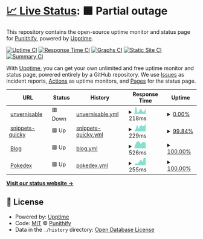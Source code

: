 # [📈 Live Status](https://unvernisable.tech): <!--live status--> **🟧 Partial outage**

This repository contains the open-source uptime monitor and status page for [Punithify](https://unvernisable.tech), powered by [Upptime](https://github.com/upptime/upptime).

[![Uptime CI](https://github.com/Punithify/Monitor/workflows/Uptime%20CI/badge.svg)](https://github.com/upptime/upptime/actions?query=workflow%3A%22Uptime+CI%22)
[![Response Time CI](https://github.com/Punithify/Monitor/workflows/Response%20Time%20CI/badge.svg)](https://github.com/upptime/upptime/actions?query=workflow%3A%22Response+Time+CI%22)
[![Graphs CI](https://github.com/Punithify/Monitor/workflows/Graphs%20CI/badge.svg)](https://github.com/upptime/upptime/actions?query=workflow%3A%22Graphs+CI%22)
[![Static Site CI](https://github.com/Punithify/Monitor/workflows/Static%20Site%20CI/badge.svg)](https://github.com/upptime/upptime/actions?query=workflow%3A%22Static+Site+CI%22)
[![Summary CI](https://github.com/Punithify/Monitor/workflows/Summary%20CI/badge.svg)](https://github.com/upptime/upptime/actions?query=workflow%3A%22Summary+CI%22)

With [Upptime](https://upptime.js.org), you can get your own unlimited and free uptime monitor and status page, powered entirely by a GitHub repository. We use [Issues](https://github.com/Punithify/Monitor/issues) as incident reports, [Actions](https://github.com/Punithify/Monitor/actions) as uptime monitors, and [Pages](https://unvernisable.tech) for the status page.

<!--start: status pages-->
<!-- This summary is generated by Upptime (https://github.com/upptime/upptime) -->
<!-- Do not edit this manually, your changes will be overwritten -->
<!-- prettier-ignore -->
| URL | Status | History | Response Time | Uptime |
| --- | ------ | ------- | ------------- | ------ |
| <img alt="" src="https://favicons.githubusercontent.com/www.unvernisable.tech" height="13"> [unvernisable](https://www.unvernisable.tech) | 🟥 Down | [unvernisable.yml](https://github.com/Punithify/Monitor/commits/HEAD/history/unvernisable.yml) | <details><summary><img alt="Response time graph" src="./graphs/unvernisable/response-time-week.png" height="20"> 218ms</summary><br><a href="https://unvernisable.tech/history/unvernisable"><img alt="Response time 263" src="https://img.shields.io/endpoint?url=https%3A%2F%2Fraw.githubusercontent.com%2FPunithify%2FMonitor%2FHEAD%2Fapi%2Funvernisable%2Fresponse-time.json"></a><br><a href="https://unvernisable.tech/history/unvernisable"><img alt="24-hour response time 317" src="https://img.shields.io/endpoint?url=https%3A%2F%2Fraw.githubusercontent.com%2FPunithify%2FMonitor%2FHEAD%2Fapi%2Funvernisable%2Fresponse-time-day.json"></a><br><a href="https://unvernisable.tech/history/unvernisable"><img alt="7-day response time 218" src="https://img.shields.io/endpoint?url=https%3A%2F%2Fraw.githubusercontent.com%2FPunithify%2FMonitor%2FHEAD%2Fapi%2Funvernisable%2Fresponse-time-week.json"></a><br><a href="https://unvernisable.tech/history/unvernisable"><img alt="30-day response time 259" src="https://img.shields.io/endpoint?url=https%3A%2F%2Fraw.githubusercontent.com%2FPunithify%2FMonitor%2FHEAD%2Fapi%2Funvernisable%2Fresponse-time-month.json"></a><br><a href="https://unvernisable.tech/history/unvernisable"><img alt="1-year response time 263" src="https://img.shields.io/endpoint?url=https%3A%2F%2Fraw.githubusercontent.com%2FPunithify%2FMonitor%2FHEAD%2Fapi%2Funvernisable%2Fresponse-time-year.json"></a></details> | <details><summary><a href="https://unvernisable.tech/history/unvernisable">0.00%</a></summary><a href="https://unvernisable.tech/history/unvernisable"><img alt="All-time uptime 0.15%" src="https://img.shields.io/endpoint?url=https%3A%2F%2Fraw.githubusercontent.com%2FPunithify%2FMonitor%2FHEAD%2Fapi%2Funvernisable%2Fuptime.json"></a><br><a href="https://unvernisable.tech/history/unvernisable"><img alt="24-hour uptime 0.00%" src="https://img.shields.io/endpoint?url=https%3A%2F%2Fraw.githubusercontent.com%2FPunithify%2FMonitor%2FHEAD%2Fapi%2Funvernisable%2Fuptime-day.json"></a><br><a href="https://unvernisable.tech/history/unvernisable"><img alt="7-day uptime 0.00%" src="https://img.shields.io/endpoint?url=https%3A%2F%2Fraw.githubusercontent.com%2FPunithify%2FMonitor%2FHEAD%2Fapi%2Funvernisable%2Fuptime-week.json"></a><br><a href="https://unvernisable.tech/history/unvernisable"><img alt="30-day uptime 1.38%" src="https://img.shields.io/endpoint?url=https%3A%2F%2Fraw.githubusercontent.com%2FPunithify%2FMonitor%2FHEAD%2Fapi%2Funvernisable%2Fuptime-month.json"></a><br><a href="https://unvernisable.tech/history/unvernisable"><img alt="1-year uptime 0.15%" src="https://img.shields.io/endpoint?url=https%3A%2F%2Fraw.githubusercontent.com%2FPunithify%2FMonitor%2FHEAD%2Fapi%2Funvernisable%2Fuptime-year.json"></a></details>
| <img alt="" src="https://favicons.githubusercontent.com/snippets-quicky.vercel.app" height="13"> [snippets-quicky](https://snippets-quicky.vercel.app) | 🟩 Up | [snippets-quicky.yml](https://github.com/Punithify/Monitor/commits/HEAD/history/snippets-quicky.yml) | <details><summary><img alt="Response time graph" src="./graphs/snippets-quicky/response-time-week.png" height="20"> 229ms</summary><br><a href="https://unvernisable.tech/history/snippets-quicky"><img alt="Response time 201" src="https://img.shields.io/endpoint?url=https%3A%2F%2Fraw.githubusercontent.com%2FPunithify%2FMonitor%2FHEAD%2Fapi%2Fsnippets-quicky%2Fresponse-time.json"></a><br><a href="https://unvernisable.tech/history/snippets-quicky"><img alt="24-hour response time 349" src="https://img.shields.io/endpoint?url=https%3A%2F%2Fraw.githubusercontent.com%2FPunithify%2FMonitor%2FHEAD%2Fapi%2Fsnippets-quicky%2Fresponse-time-day.json"></a><br><a href="https://unvernisable.tech/history/snippets-quicky"><img alt="7-day response time 229" src="https://img.shields.io/endpoint?url=https%3A%2F%2Fraw.githubusercontent.com%2FPunithify%2FMonitor%2FHEAD%2Fapi%2Fsnippets-quicky%2Fresponse-time-week.json"></a><br><a href="https://unvernisable.tech/history/snippets-quicky"><img alt="30-day response time 194" src="https://img.shields.io/endpoint?url=https%3A%2F%2Fraw.githubusercontent.com%2FPunithify%2FMonitor%2FHEAD%2Fapi%2Fsnippets-quicky%2Fresponse-time-month.json"></a><br><a href="https://unvernisable.tech/history/snippets-quicky"><img alt="1-year response time 201" src="https://img.shields.io/endpoint?url=https%3A%2F%2Fraw.githubusercontent.com%2FPunithify%2FMonitor%2FHEAD%2Fapi%2Fsnippets-quicky%2Fresponse-time-year.json"></a></details> | <details><summary><a href="https://unvernisable.tech/history/snippets-quicky">99.84%</a></summary><a href="https://unvernisable.tech/history/snippets-quicky"><img alt="All-time uptime 99.89%" src="https://img.shields.io/endpoint?url=https%3A%2F%2Fraw.githubusercontent.com%2FPunithify%2FMonitor%2FHEAD%2Fapi%2Fsnippets-quicky%2Fuptime.json"></a><br><a href="https://unvernisable.tech/history/snippets-quicky"><img alt="24-hour uptime 100.00%" src="https://img.shields.io/endpoint?url=https%3A%2F%2Fraw.githubusercontent.com%2FPunithify%2FMonitor%2FHEAD%2Fapi%2Fsnippets-quicky%2Fuptime-day.json"></a><br><a href="https://unvernisable.tech/history/snippets-quicky"><img alt="7-day uptime 99.84%" src="https://img.shields.io/endpoint?url=https%3A%2F%2Fraw.githubusercontent.com%2FPunithify%2FMonitor%2FHEAD%2Fapi%2Fsnippets-quicky%2Fuptime-week.json"></a><br><a href="https://unvernisable.tech/history/snippets-quicky"><img alt="30-day uptime 99.86%" src="https://img.shields.io/endpoint?url=https%3A%2F%2Fraw.githubusercontent.com%2FPunithify%2FMonitor%2FHEAD%2Fapi%2Fsnippets-quicky%2Fuptime-month.json"></a><br><a href="https://unvernisable.tech/history/snippets-quicky"><img alt="1-year uptime 99.89%" src="https://img.shields.io/endpoint?url=https%3A%2F%2Fraw.githubusercontent.com%2FPunithify%2FMonitor%2FHEAD%2Fapi%2Fsnippets-quicky%2Fuptime-year.json"></a></details>
| <img alt="" src="https://favicons.githubusercontent.com/unvernisable.hashnode.dev" height="13"> [Blog](https://unvernisable.hashnode.dev) | 🟩 Up | [blog.yml](https://github.com/Punithify/Monitor/commits/HEAD/history/blog.yml) | <details><summary><img alt="Response time graph" src="./graphs/blog/response-time-week.png" height="20"> 526ms</summary><br><a href="https://unvernisable.tech/history/blog"><img alt="Response time 570" src="https://img.shields.io/endpoint?url=https%3A%2F%2Fraw.githubusercontent.com%2FPunithify%2FMonitor%2FHEAD%2Fapi%2Fblog%2Fresponse-time.json"></a><br><a href="https://unvernisable.tech/history/blog"><img alt="24-hour response time 492" src="https://img.shields.io/endpoint?url=https%3A%2F%2Fraw.githubusercontent.com%2FPunithify%2FMonitor%2FHEAD%2Fapi%2Fblog%2Fresponse-time-day.json"></a><br><a href="https://unvernisable.tech/history/blog"><img alt="7-day response time 526" src="https://img.shields.io/endpoint?url=https%3A%2F%2Fraw.githubusercontent.com%2FPunithify%2FMonitor%2FHEAD%2Fapi%2Fblog%2Fresponse-time-week.json"></a><br><a href="https://unvernisable.tech/history/blog"><img alt="30-day response time 566" src="https://img.shields.io/endpoint?url=https%3A%2F%2Fraw.githubusercontent.com%2FPunithify%2FMonitor%2FHEAD%2Fapi%2Fblog%2Fresponse-time-month.json"></a><br><a href="https://unvernisable.tech/history/blog"><img alt="1-year response time 570" src="https://img.shields.io/endpoint?url=https%3A%2F%2Fraw.githubusercontent.com%2FPunithify%2FMonitor%2FHEAD%2Fapi%2Fblog%2Fresponse-time-year.json"></a></details> | <details><summary><a href="https://unvernisable.tech/history/blog">100.00%</a></summary><a href="https://unvernisable.tech/history/blog"><img alt="All-time uptime 100.00%" src="https://img.shields.io/endpoint?url=https%3A%2F%2Fraw.githubusercontent.com%2FPunithify%2FMonitor%2FHEAD%2Fapi%2Fblog%2Fuptime.json"></a><br><a href="https://unvernisable.tech/history/blog"><img alt="24-hour uptime 100.00%" src="https://img.shields.io/endpoint?url=https%3A%2F%2Fraw.githubusercontent.com%2FPunithify%2FMonitor%2FHEAD%2Fapi%2Fblog%2Fuptime-day.json"></a><br><a href="https://unvernisable.tech/history/blog"><img alt="7-day uptime 100.00%" src="https://img.shields.io/endpoint?url=https%3A%2F%2Fraw.githubusercontent.com%2FPunithify%2FMonitor%2FHEAD%2Fapi%2Fblog%2Fuptime-week.json"></a><br><a href="https://unvernisable.tech/history/blog"><img alt="30-day uptime 100.00%" src="https://img.shields.io/endpoint?url=https%3A%2F%2Fraw.githubusercontent.com%2FPunithify%2FMonitor%2FHEAD%2Fapi%2Fblog%2Fuptime-month.json"></a><br><a href="https://unvernisable.tech/history/blog"><img alt="1-year uptime 100.00%" src="https://img.shields.io/endpoint?url=https%3A%2F%2Fraw.githubusercontent.com%2FPunithify%2FMonitor%2FHEAD%2Fapi%2Fblog%2Fuptime-year.json"></a></details>
| <img alt="" src="https://favicons.githubusercontent.com/pokedex-rho-steel.vercel.app" height="13"> [Pokedex](https://pokedex-rho-steel.vercel.app) | 🟩 Up | [pokedex.yml](https://github.com/Punithify/Monitor/commits/HEAD/history/pokedex.yml) | <details><summary><img alt="Response time graph" src="./graphs/pokedex/response-time-week.png" height="20"> 255ms</summary><br><a href="https://unvernisable.tech/history/pokedex"><img alt="Response time 209" src="https://img.shields.io/endpoint?url=https%3A%2F%2Fraw.githubusercontent.com%2FPunithify%2FMonitor%2FHEAD%2Fapi%2Fpokedex%2Fresponse-time.json"></a><br><a href="https://unvernisable.tech/history/pokedex"><img alt="24-hour response time 423" src="https://img.shields.io/endpoint?url=https%3A%2F%2Fraw.githubusercontent.com%2FPunithify%2FMonitor%2FHEAD%2Fapi%2Fpokedex%2Fresponse-time-day.json"></a><br><a href="https://unvernisable.tech/history/pokedex"><img alt="7-day response time 255" src="https://img.shields.io/endpoint?url=https%3A%2F%2Fraw.githubusercontent.com%2FPunithify%2FMonitor%2FHEAD%2Fapi%2Fpokedex%2Fresponse-time-week.json"></a><br><a href="https://unvernisable.tech/history/pokedex"><img alt="30-day response time 201" src="https://img.shields.io/endpoint?url=https%3A%2F%2Fraw.githubusercontent.com%2FPunithify%2FMonitor%2FHEAD%2Fapi%2Fpokedex%2Fresponse-time-month.json"></a><br><a href="https://unvernisable.tech/history/pokedex"><img alt="1-year response time 209" src="https://img.shields.io/endpoint?url=https%3A%2F%2Fraw.githubusercontent.com%2FPunithify%2FMonitor%2FHEAD%2Fapi%2Fpokedex%2Fresponse-time-year.json"></a></details> | <details><summary><a href="https://unvernisable.tech/history/pokedex">100.00%</a></summary><a href="https://unvernisable.tech/history/pokedex"><img alt="All-time uptime 99.94%" src="https://img.shields.io/endpoint?url=https%3A%2F%2Fraw.githubusercontent.com%2FPunithify%2FMonitor%2FHEAD%2Fapi%2Fpokedex%2Fuptime.json"></a><br><a href="https://unvernisable.tech/history/pokedex"><img alt="24-hour uptime 100.00%" src="https://img.shields.io/endpoint?url=https%3A%2F%2Fraw.githubusercontent.com%2FPunithify%2FMonitor%2FHEAD%2Fapi%2Fpokedex%2Fuptime-day.json"></a><br><a href="https://unvernisable.tech/history/pokedex"><img alt="7-day uptime 100.00%" src="https://img.shields.io/endpoint?url=https%3A%2F%2Fraw.githubusercontent.com%2FPunithify%2FMonitor%2FHEAD%2Fapi%2Fpokedex%2Fuptime-week.json"></a><br><a href="https://unvernisable.tech/history/pokedex"><img alt="30-day uptime 99.90%" src="https://img.shields.io/endpoint?url=https%3A%2F%2Fraw.githubusercontent.com%2FPunithify%2FMonitor%2FHEAD%2Fapi%2Fpokedex%2Fuptime-month.json"></a><br><a href="https://unvernisable.tech/history/pokedex"><img alt="1-year uptime 99.94%" src="https://img.shields.io/endpoint?url=https%3A%2F%2Fraw.githubusercontent.com%2FPunithify%2FMonitor%2FHEAD%2Fapi%2Fpokedex%2Fuptime-year.json"></a></details>

<!--end: status pages-->

[**Visit our status website →**](https://unvernisable.tech)

## 📄 License

- Powered by: [Upptime](https://github.com/upptime/upptime)
- Code: [MIT](./LICENSE) © [Punithify](https://unvernisable.tech)
- Data in the `./history` directory: [Open Database License](https://opendatacommons.org/licenses/odbl/1-0/)
